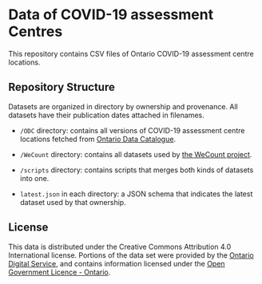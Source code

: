 # Data of COVID-19 assessment Centres

This repository contains CSV files of Ontario COVID-19 assessment centre locations.

## Repository Structure

Datasets are organized in directory by ownership and provenance. All datasets have their publication dates attached in filenames.

* `/ODC` directory: contains all versions of COVID-19 assessment centre locations fetched from [Ontario Data Catalogue](https://data.ontario.ca/dataset/covid-19-assessment-centre-locations).

* `/WeCount` directory: contains all datasets used by [the WeCount project](https://wecount.inclusivedesign.ca/).

* `/scripts` directory: contains scripts that merges both kinds of datasets into one.

* `latest.json` in each directory: a JSON schema that indicates the latest dataset used by that ownership.

## License

This data is distributed under the Creative Commons Attribution 4.0 International license. Portions of the data set were provided by the [Ontario Digital Service](https://www.ontario.ca/page/ontario-digital-service), and contains information licensed under the [Open Government Licence - Ontario](https://www.ontario.ca/page/open-government-licence-ontario).
